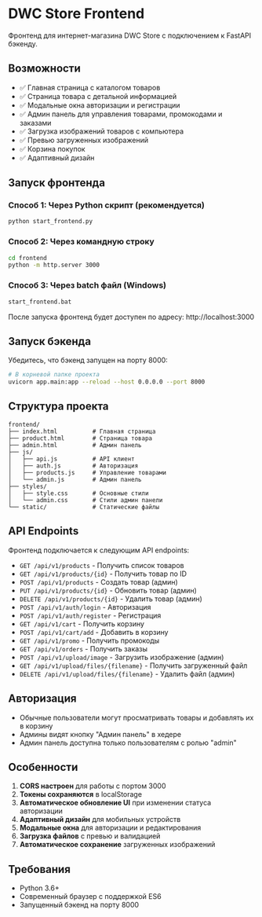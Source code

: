 # DWC Store Frontend

Фронтенд для интернет-магазина DWC Store с подключением к FastAPI бэкенду.

## Возможности

- ✅ Главная страница с каталогом товаров
- ✅ Страница товара с детальной информацией
- ✅ Модальные окна авторизации и регистрации
- ✅ Админ панель для управления товарами, промокодами и заказами
- ✅ Загрузка изображений товаров с компьютера
- ✅ Превью загруженных изображений
- ✅ Корзина покупок
- ✅ Адаптивный дизайн

## Запуск фронтенда

### Способ 1: Через Python скрипт (рекомендуется)
```bash
python start_frontend.py
```

### Способ 2: Через командную строку
```bash
cd frontend
python -m http.server 3000
```

### Способ 3: Через batch файл (Windows)
```bash
start_frontend.bat
```

После запуска фронтенд будет доступен по адресу: http://localhost:3000

## Запуск бэкенда

Убедитесь, что бэкенд запущен на порту 8000:

```bash
# В корневой папке проекта
uvicorn app.main:app --reload --host 0.0.0.0 --port 8000
```

## Структура проекта

```
frontend/
├── index.html          # Главная страница
├── product.html        # Страница товара
├── admin.html          # Админ панель
├── js/
│   ├── api.js          # API клиент
│   ├── auth.js         # Авторизация
│   ├── products.js     # Управление товарами
│   └── admin.js        # Админ панель
├── styles/
│   ├── style.css       # Основные стили
│   └── admin.css       # Стили админ панели
└── static/             # Статические файлы
```

## API Endpoints

Фронтенд подключается к следующим API endpoints:

- `GET /api/v1/products` - Получить список товаров
- `GET /api/v1/products/{id}` - Получить товар по ID
- `POST /api/v1/products` - Создать товар (админ)
- `PUT /api/v1/products/{id}` - Обновить товар (админ)
- `DELETE /api/v1/products/{id}` - Удалить товар (админ)
- `POST /api/v1/auth/login` - Авторизация
- `POST /api/v1/auth/register` - Регистрация
- `GET /api/v1/cart` - Получить корзину
- `POST /api/v1/cart/add` - Добавить в корзину
- `GET /api/v1/promo` - Получить промокоды
- `GET /api/v1/orders` - Получить заказы
- `POST /api/v1/upload/image` - Загрузить изображение (админ)
- `GET /api/v1/upload/files/{filename}` - Получить загруженный файл
- `DELETE /api/v1/upload/files/{filename}` - Удалить файл (админ)

## Авторизация

- Обычные пользователи могут просматривать товары и добавлять их в корзину
- Админы видят кнопку "Админ панель" в хедере
- Админ панель доступна только пользователям с ролью "admin"

## Особенности

1. **CORS настроен** для работы с портом 3000
2. **Токены сохраняются** в localStorage
3. **Автоматическое обновление UI** при изменении статуса авторизации
4. **Адаптивный дизайн** для мобильных устройств
5. **Модальные окна** для авторизации и редактирования
6. **Загрузка файлов** с превью и валидацией
7. **Автоматическое сохранение** загруженных изображений

## Требования

- Python 3.6+
- Современный браузер с поддержкой ES6
- Запущенный бэкенд на порту 8000

